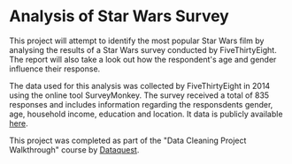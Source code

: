 # Analysis of Star Wars Survey

This project will attempt to identify the most popular Star Wars film by analysing the results of a Star Wars survey conducted by FiveThirtyEight. The report will also take a look out how the respondent's age and gender influence their response. 

The data used for this analysis was collected by FiveThirtyEight in 2014 using the online tool SurveyMonkey. The survey received a total of 835 responses and includes information regarding the responsdents gender, age, household income, education and location. It data is publicly available [here](https://github.com/fivethirtyeight/data/tree/master/star-wars-survey).  

This project was completed as part of the "Data Cleaning Project Walkthrough" course by [Dataquest](https://www.dataquest.io/course/data-exploration/). 
